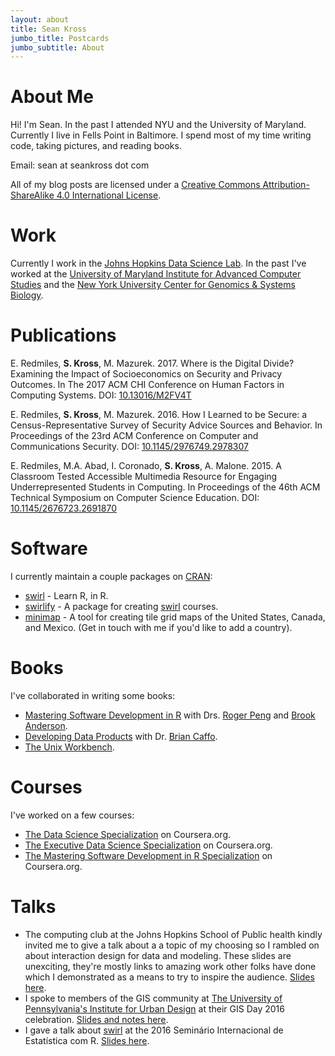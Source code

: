 ```yaml
---
layout: about
title: Sean Kross
jumbo_title: Postcards
jumbo_subtitle: About
---
```


# About Me

Hi! I'm Sean. In the past I attended NYU and the University of Maryland. 
Currently I live in Fells Point in Baltimore. I spend most of my time writing 
code, taking pictures, and reading books. 

Email: sean at seankross dot com

All of my blog posts are licensed under a <a rel="license" href="http://creativecommons.org/licenses/by-sa/4.0/">Creative Commons Attribution-ShareAlike 4.0 International License</a>.

# Work

Currently I work in the 
[Johns Hopkins Data Science Lab](http://jhudatascience.org/). In the past I've
worked at the
[University of Maryland Institute for Advanced Computer Studies](http://www.umiacs.umd.edu/)
and the
[New York University Center for Genomics & Systems Biology](http://cgsb.as.nyu.edu/page/home).

# Publications

E. Redmiles, **S. Kross**, M. Mazurek. 2017. Where is the Digital Divide? Examining the Impact of Socioeconomics on Security and Privacy Outcomes. In The 2017 ACM CHI Conference on Human Factors in Computing Systems. DOI: [10.13016/M2FV4T](https://cs.umd.edu/~eredmiles/camera-ready-low-ses.pdf)

E. Redmiles, **S. Kross**, M. Mazurek. 2016. How I Learned to be Secure: a Census-Representative Survey of Security Advice Sources and Behavior. In Proceedings of the 23rd ACM Conference on Computer and Communications Security. DOI: [10.1145/2976749.2978307](https://www.umiacs.umd.edu/~mmazurek/papers/ccs2016-learned-secure.pdf)

E. Redmiles, M.A. Abad, I. Coronado, **S. Kross**, A. Malone. 2015. A Classroom Tested Accessible Multimedia Resource for Engaging Underrepresented Students in Computing. In Proceedings of the 46th ACM Technical Symposium on Computer Science Education. DOI: [10.1145/2676723.2691870](http://dl.acm.org/citation.cfm?id=2691870)

# Software

I currently maintain a couple packages on [CRAN](https://www.r-project.org/):

- [swirl](https://github.com/swirldev/swirl) - Learn R, in R.
- [swirlify](https://github.com/swirldev/swirlify) - A package for creating 
[swirl](http://swirlstats.com/) courses.
- [minimap](https://github.com/seankross/minimap) - A tool for creating tile 
grid maps of the United States, Canada, and Mexico. (Get in touch with me if
you'd like to add a country).

# Books

I've collaborated in writing some books:

- [Mastering Software Development in R](https://leanpub.com/msdr) with Drs.
[Roger Peng](https://twitter.com/rdpeng) and 
[Brook Anderson](https://twitter.com/gbwanderson).
- [Developing Data Products](http://seankross.com/developing-data-products/) 
with Dr. [Brian Caffo](https://twitter.com/bcaffo).
- [The Unix Workbench](http://seankross.com/the-unix-workbench/).

# Courses

I've worked on a few courses:

- [The Data Science Specialization](https://www.coursera.org/specializations/jhu-data-science) on Coursera.org.
- [The Executive Data Science Specialization](https://www.coursera.org/specializations/executive-data-science) on Coursera.org.
- [The Mastering Software Development in R Specialization](https://www.coursera.org/specializations/r) on Coursera.org.

# Talks

- The computing club at the Johns Hopkins School of Public health kindly invited
me to give a talk about a a topic of my choosing so I rambled on about
interaction design for data and modeling. These slides are unexciting, they're
mostly links to amazing work other folks have done which I demonstrated as
a means to try to inspire the audience. [Slides here](http://seankross.com/data-interaction-talk/).
- I spoke to members of the GIS community at [The University of Pennsylvania's
Institute for Urban Design](http://penniur.upenn.edu/) at their GIS Day 2016
celebration. [Slides and notes here](https://github.com/seankross/gisday).
- I gave a talk about [swirl](http://swirlstats.com/) at the 2016 Seminário 
Internacional de Estatística com R. [Slides here](http://seankross.com/notes/swirltalk/).

